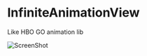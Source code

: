 # InfiniteAnimationView
Like HBO GO animation lib

![ScreenShot](https://cloud.githubusercontent.com/assets/12432570/9429132/798079d2-49e3-11e5-87dc-1d052d102cf6.gif)

#

